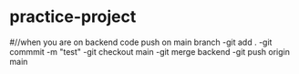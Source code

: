 # practice-project


#//when you are on backend code push on main branch
-git add .
-git commmit -m "test"
-git checkout main
-git merge backend
-git push origin main

